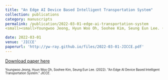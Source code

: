```yaml
---
title: "An Edge AI Device Based Intelligent Transportation System"
collection: publications
category: manuscripts
permalink: /publication/2022-03-01-edge-ai-transportation-system
<small><small>Youngwoo Jeong, Hyun Woo Oh, Soohee Kim, Seung Eun Lee. (2022). &quot;An Edge AI Device Based Intelligent Transportation System.&quot; <i>JICCE</i>.</small></small>

date: 2022-03-01
venue: 'JICCE'
paperurl: 'http://yw-ray.github.io/files/2022-03-01-JICCE.pdf'
---
```


<a href='http://yw-ray.github.io/files/2022-03-01-JICCE.pdf'>Download paper here</a>

<small><small>Youngwoo Jeong, Hyun Woo Oh, Soohee Kim, Seung Eun Lee. (2022). &quot;An Edge AI Device Based Intelligent Transportation System.&quot; <i>JICCE</i>.</small></small>

